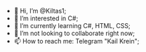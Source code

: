 - 👋 Hi, I’m @Kiltas1;
- 👀 I’m interested in C#;
- 🌱 I’m currently learning C#, HTML, CSS;
- 💞️ I’m not looking to collaborate right now;
- 📫 How to reach me: Telegram "Kail Krein";

<!---
Kiltas1/Kiltas1 is a ✨ special ✨ repository because its `README.md` (this file) appears on your GitHub profile.
You can click the Preview link to take a look at your changes.
--->
